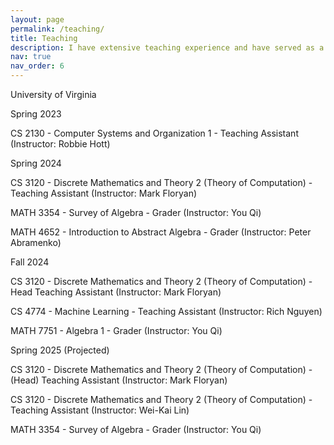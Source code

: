 ```yaml
---
layout: page
permalink: /teaching/
title: Teaching
description: I have extensive teaching experience and have served as a teaching assistant for the courses listed below.
nav: true
nav_order: 6
---
```

University of Virginia

Spring 2023

CS 2130 - Computer Systems and Organization 1 - Teaching Assistant (Instructor: Robbie Hott)

Spring 2024

CS 3120 - Discrete Mathematics and Theory 2 (Theory of Computation) - Teaching Assistant (Instructor: Mark Floryan)

MATH 3354 - Survey of Algebra - Grader (Instructor: You Qi)

MATH 4652 - Introduction to Abstract Algebra - Grader (Instructor: Peter Abramenko)

Fall 2024

CS 3120 - Discrete Mathematics and Theory 2 (Theory of Computation) - Head Teaching Assistant (Instructor: Mark Floryan)

CS 4774 - Machine Learning - Teaching Assistant (Instructor: Rich Nguyen)

MATH 7751 - Algebra 1 - Grader (Instructor: You Qi)

Spring 2025 (Projected)

CS 3120 - Discrete Mathematics and Theory 2 (Theory of Computation) - (Head) Teaching Assistant (Instructor: Mark Floryan)

CS 3120 - Discrete Mathematics and Theory 2 (Theory of Computation) - Teaching Assistant (Instructor: Wei-Kai Lin)

MATH 3354 - Survey of Algebra - Grader (Instructor: You Qi)
